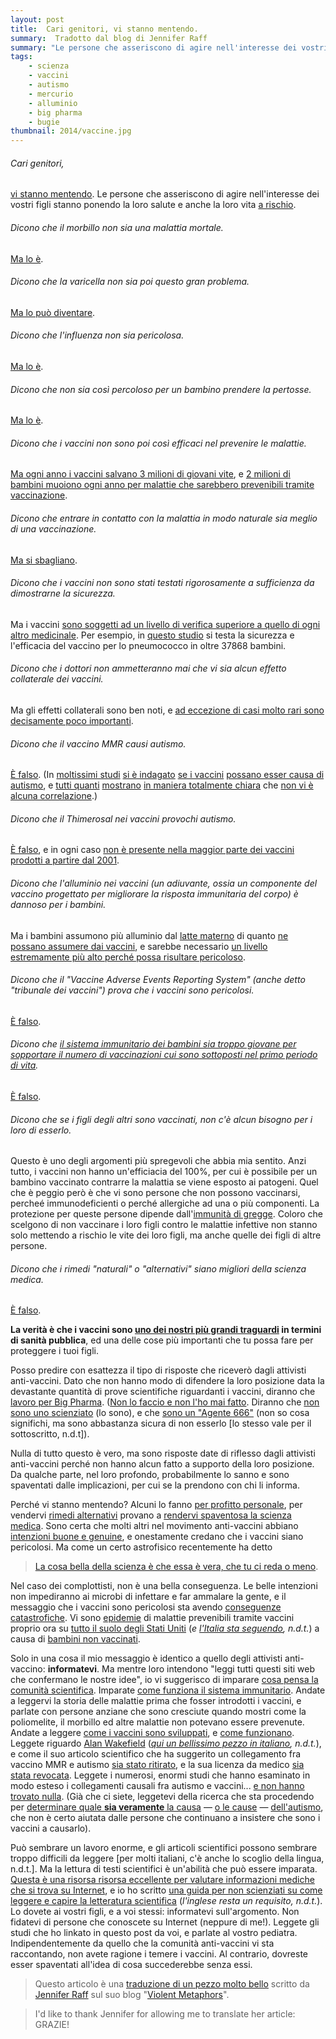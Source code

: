 ```yaml
---
layout: post
title:  Cari genitori, vi stanno mentendo.
summary:  Tradotto dal blog di Jennifer Raff
summary: "Le persone che asseriscono di agire nell'interesse dei vostri figli stanno ponendo la loro salute e anche la loro vita a rischio."
tags:
    - scienza
    - vaccini
    - autismo
    - mercurio
    - alluminio
    - big pharma
    - bugie
thumbnail: 2014/vaccine.jpg
---
```


###### Cari genitori,
[vi stanno mentendo](http://www.forbes.com/sites/emilywillingham/2014/03/23/worried-about-measles-dont-call-dr-bob-sears/). Le persone che asseriscono di agire nell'interesse dei vostri figli stanno ponendo la loro salute e anche la loro vita [a rischio](http://www.weather.com/health/just-prick-origin-and-evolution-anti-vaccine-movement-20140228?cm_ven=Twitter).

###### Dicono che il morbillo non sia una malattia mortale.
[Ma lo è](http://www.who.int/mediacentre/factsheets/fs286/en/).

###### Dicono che la varicella non sia poi questo gran problema.
[Ma lo può diventare](http://www.cdc.gov/vaccines/vpd-vac/varicella/default.htm).

###### Dicono che l'influenza non sia pericolosa.
[Ma lo è](http://www.cdc.gov/flu/index.htm).

###### Dicono che non sia così percoloso per un bambino prendere la pertosse.
[Ma lo è](http://www.cdc.gov/features/pertussis/).

###### Dicono che i vaccini non sono poi così efficaci nel prevenire le malattie.
[Ma ogni anno i vaccini salvano 3 milioni di giovani vite](http://www.ncbi.nlm.nih.gov/pubmed/10559545), e [2 milioni di bambini muoiono ogni anno per malattie che sarebbero prevenibili tramite vaccinazione](http://www.ncbi.nlm.nih.gov/pubmed/10559545).

###### Dicono che entrare in contatto con la malattia in modo naturale sia meglio di una vaccinazione.
[Ma si sbagliano](http://www.immunizationinfo.org/issues/exposure-parties/measles-parties).

###### Dicono che i vaccini non sono stati testati rigorosamente a sufficienza da dimostrarne la sicurezza.
Ma i vaccini [sono soggetti ad un livello di verifica superiore a quello di ogni altro medicinale](http://pediatrics.aappublications.org/content/123/1/e164.full). Per esempio, in [questo studio](http://cel.webofknowledge.com/InboundService.do?product=CEL&SID=2BQ7Asz7hTwVLI3R2k2&UT=000086029900003&SrcApp=Highwire&action=retrieve&Init=Yes&Func=Frame&SrcAuth=Highwire&customersID=Highwire&IsProductCode=Yes&mode=FullRecord) si testa la sicurezza e l'efficacia del vaccino per lo pneumococco in oltre 37868 bambini.

###### Dicono che i dottori non ammetteranno mai che vi sia alcun effetto collaterale dei vaccini.
Ma gli effetti collaterali sono ben noti, e [ad eccezione di casi molto rari sono decisamente poco importanti](http://www.nhs.uk/conditions/vaccinations/pages/benefits-and-risks.aspx).

###### Dicono che il vaccino MMR causi autismo.
[È falso](http://cel.webofknowledge.com/InboundService.do?product=CEL&SID=3ELnXIIS6HZf5IOcnX5&UT=000080812200012&SrcApp=Highwire&action=retrieve&Init=Yes&Func=Frame&SrcAuth=Highwire&customersID=Highwire&IsProductCode=Yes&mode=FullRecord).
(In [moltissimi studi](http://www.plosone.org/article/info%3Adoi/10.1371/journal.pone.0003140)
[si è indagato](http://www.jpeds.com/webfiles/images/journals/ympd/JPEDSDeStefano.pdf)
[se i vaccini](http://www.ncbi.nlm.nih.gov/pubmed/14519711?dopt=Abstract)
[possano esser causa di autismo](http://www.ncbi.nlm.nih.gov/pubmed/12949291), e
[tutti quanti](http://www.iom.edu/Reports/2002/Immunization-Safety-Review-Multiple-Immunizations-and-Immune-Dysfunction.aspx)
[mostrano](http://www.washingtonpost.com/wp-dyn/content/article/2008/09/04/AR2008090401411.html)
[in maniera totalmente chiara](http://www.autismsciencefoundation.org/autismandvaccines.html) che
[non vi è alcuna correlazione](http://www.washingtonpost.com/wp-dyn/content/article/2009/02/12/AR2009021201391.htm).)

###### Dicono che il Thimerosal nei vaccini provochi autismo.
[È falso](http://pediatrics.aappublications.org/content/123/1/e164.full), e in ogni caso [non è presente nella maggior parte dei vaccini prodotti a partire dal 2001](http://pediatrics.aappublications.org/content/112/6/1394.full).

###### Dicono che l'alluminio nei vaccini (un adiuvante, ossia un componente del vaccino progettato per migliorare la risposta immunitaria del corpo) è dannoso per i bambini.
Ma i bambini assumono più alluminio dal [latte materno](http://www.sciencedirect.com/science/article/pii/0048969795047024?via=ihub) di quanto [ne possano assumere dai vaccini](http://pediatrics.aappublications.org/content/112/6/1394/T3.expansion.html), e sarebbe necessario [un livello estremamente più alto perché possa risultare pericoloso](http://pediatrics.aappublications.org/content/123/1/e164.full#ref-10).

###### Dicono che il "Vaccine Adverse Events Reporting System" (anche detto "tribunale dei vaccini") prova che i vaccini sono pericolosi.
[È falso](http://violentmetaphors.com/2013/11/22/why-anti-vaxers-hate-the-nvicp-and-just-what-is-it-anyway-by-colin-mcroberts/).

###### Dicono che [il sistema immunitario dei bambini sia troppo giovane per sopportare il numero di vaccinazioni cui sono sottoposti nel primo periodo di vita](http://pediatricinsider.wordpress.com/2013/01/22/dr-bobs-alternative-vaccine-schedule-he-made-it-up/).
[È falso](http://pediatrics.aappublications.org/content/123/1/e164.full).

###### Dicono che se i figli degli altri sono vaccinati, non c'è alcun bisogno per i loro di esserlo.
Questo è uno degli argomenti più spregevoli che abbia mia sentito. Anzi tutto, i vaccini non hanno un'efficiacia del 100%, per cui è possibile per un bambino vaccinato contrarre la malattia se viene esposto ai patogeni. Quel che è peggio però è che vi sono persone che non possono vaccinarsi, percheé immunodeficienti o perché allergiche ad una o più componenti. La protezione per queste persone dipende dall'[immunità di gregge](http://www.vaccines.gov/basics/protection/). Coloro che scelgono di non vaccinare i loro figli contro le malattie infettive non stanno solo mettendo a rischio le vite dei loro figli, ma anche quelle dei figli di altre persone.

###### Dicono che i rimedi "naturali" o "alternativi" siano migliori della scienza medica.
[È falso](http://www.autismsciencefoundation.org/what-is-autism/autism-diagnosis/beware-non-evidence-based-treatments).

**La verità è che i vaccini sono [uno dei nostri più grandi traguardi](http://www.cdc.gov/mmwr/preview/mmwrhtml/mm6019a5.htm) in termini di sanità pubblica**, ed una delle cose più importanti che tu possa fare per proteggere i tuoi figli.

Posso predire con esattezza il tipo di risposte che riceverò dagli attivisti anti-vaccini. Dato che non hanno modo di difendere la loro posizione data la devastante quantità di prove scientifiche riguardanti i vaccini, diranno che [lavoro per Big Pharma](http://violentmetaphors.com/2013/08/14/the-truth-about-vaccinations-your-physician-knows-more-than-the-university-of-google/comment-page-5/#comment-1797). ([Non lo faccio e non l'ho mai fatto](http://violentmetaphors.com/cv/). Diranno che [non sono uno scienziato](http://violentmetaphors.com/2013/08/14/the-truth-about-vaccinations-your-physician-knows-more-than-the-university-of-google/comment-page-6/#comment-14643) (lo sono), e che [sono un "Agente 666"](http://violentmetaphors.com/2013/08/14/the-truth-about-vaccinations-your-physician-knows-more-than-the-university-of-google/comment-page-5/#comment-1795) (non so cosa significhi, ma sono abbastanza sicura di non esserlo [lo stesso vale per il sottoscritto, n.d.t]).

Nulla di tutto questo è vero, ma sono risposte date di riflesso dagli attivisti anti-vaccini perché non hanno alcun fatto a supporto della loro posizione. Da qualche parte, nel loro profondo, probabilmente lo sanno e sono spaventati dalle implicazioni, per cui se la prendono con chi li informa.

Perché vi stanno mentendo? Alcuni lo fanno [per profitto personale](http://www.bmj.com/content/342/bmj.c5347), per vendervi [rimedi alternativi](http://www.donotlink.com/hfzz) provano a [rendervi spaventosa la scienza medica](http://www.sciencebasedmedicine.org/cashing-in-on-fear-the-danger-of-dr-sears/). Sono certa che molti altri nel movimento anti-vaccini abbiano [intenzioni buone e genuine](http://thinkingmomsrevolution.com/an-open-letter-to-my-facebook-friends/), e onestamente credano che i vaccini siano pericolosi. Ma come un certo astrofisico recentemente ha detto

> [La cosa bella della scienza è che essa è vera, che tu ci reda o meno](http://www.colbertnation.com/the-colbert-report-videos/433645/march-10-2014/neil-degrasse-tyson-pt--2).

Nel caso dei complottisti, non è una bella conseguenza. Le belle intenzioni non impediranno ai microbi di infettare e far ammalare la gente, e il messaggio che i vaccini sono pericolosi sta avendo [conseguenze catastrofiche](http://www.jennymccarthybodycount.com/Anti-Vaccine_Body_Count/Preventable_Illnesses.html). Vi sono [epidemie](http://www.salon.com/2014/03/20/measles_outbreak_vaccine_trutherism_now_officially_a_public_health_crisis/) di malattie prevenibili tramite vaccini proprio ora su [tutto il suolo degli Stati Uniti](http://theweek.com/article/index/257110/the-worrying-rise-of-the-anti-vaccination-movement#comment-1272032755) (*e [l'Italia sta seguendo](http://www.adnkronos.com/salute/sanita/2014/06/12/dai-pediatri-allarme-morbillo-italia-oltre-mille-casi-nel_tTyKK2RGRwowet6Kvvjn9N.html), n.d.t.*) a causa di [bambini non vaccinati](http://www.nytimes.com/2005/11/08/health/08iht-polio.html?pagewanted=all&_r=1&).

Solo in una cosa il mio messaggio è identico a quello degli attivisti anti-vaccino: **informatevi**. Ma mentre loro intendono "leggi tutti questi siti web che confermano le nostre idee", io vi suggerisco di imparare [cosa pensa la comunità scientifica](http://www.immunizationinfo.org/issues/vaccine-safety/concerns-about-vaccine-safety). Imparate [come funziona il sistema immunitario](http://www.ncbi.nlm.nih.gov/pubmedhealth/PMH0010386/). Andate a leggervi la storia delle malattie prima che fosser introdotti i vaccini, e parlate con persone anziane che sono cresciute quando mostri come la poliomelite, il morbillo ed altre malattie non potevano essere prevenute. Andate a leggere [come i vaccini sono sviluppati](http://www.historyofvaccines.org/content/articles/vaccine-development-testing-and-regulation), e [come funzionano](http://www.healthychildren.org/English/safety-prevention/immunizations/pages/How-do-Vaccines-Work.aspx). Leggete riguardo [Alan Wakefield](http://rationalwiki.org/wiki/Andrew_Wakefield) (*[qui un bellissimo pezzo in italiano](http://medbunker.blogspot.it/2009/11/vaccini-wakefield-vaccini-autismo-e.html), n.d.t.*), e come il suo articolo scientifico che ha suggerito un collegamento fra vaccino MMR e autismo [sia stato ritirato](http://www.bmj.com/content/342/bmj.c5347), e la sua licenza da medico [sia stata revocata](http://www2.aap.org/immunization/families/autismwakefield.html). Leggete i numerosi, enormi studi che hanno esaminato in modo esteso i collegamenti causali fra autismo e vaccini... [e non hanno trovato nulla](http://cid.oxfordjournals.org/content/48/4/456.full). (Già che ci siete, leggetevi della ricerca che sta procedendo per [determinare quale **sia veramente** la causa](http://genetics.thetech.org/original_news/news49) — [o le cause](http://www.ncbi.nlm.nih.gov/pubmed/19805709) — [dell'autismo](http://www.autismsciencefoundation.org/), che non è certo aiutata dalle persone che continuano a insistere che sono i vaccini a causarlo).

Può sembrare un lavoro enorme, e gli articoli scientifici possono sembrare troppo difficili da leggere [per molti italiani, c'è anche lo scoglio della lingua, n.d.t.]. Ma la lettura di testi scientifici è un'abilità che può essere imparata. [Questa è una risorsa risorsa eccellente per valutare informazioni mediche che si trova su Internet](http://www.immunizationinfo.org/parents/evaluating-information-web), e io ho scritto [una guida per non scienziati su come leggere e capire la letteratura scientifica](http://violentmetaphors.com/2013/08/25/how-to-read-and-understand-a-scientific-paper-2/) (*l'inglese resta un requisito, n.d.t.*). Lo dovete ai vostri figli, e a voi stessi: informatevi sull'argomento. Non fidatevi di persone che conoscete su Internet (neppure di me!). Leggete gli studi che ho linkato in questo post da voi, e parlate al vostro pediatra. Indipendentemente da quello che la comunità anti-vaccini vi sta raccontando, non avete ragione i temere i vaccini. Al contrario, dovreste esser spaventati all'idea di cosa succederebbe senza essi.

> Questo articolo è una [traduzione di un pezzo molto bello](http://violentmetaphors.com/2014/03/25/parents-you-are-being-lied-to/) scritto da [Jennifer Raff](http://violentmetaphors.com/author/batgirlraff/) sul suo blog "[Violent Metaphors](http://violentmetaphors.com/)".

>I'd like to thank Jennifer for allowing me to translate her article: GRAZIE!
